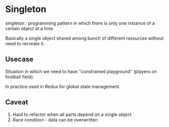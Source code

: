 # Singleton

singleton : programming pattern in which there is only one instance of a certain object at a time

Basically a single object shared among bunch of different resources without need to recreate it.


## Usecase 

Situation in which we need to have "constrained playground" (players on football field).

In practice used in Redux for global state management. 

## Caveat 

1. Hard to refactor when all parts depend on a single object
2. Race condition - data can be overwritten 